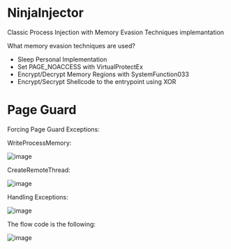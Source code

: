 # NinjaInjector
Classic Process Injection with Memory Evasion Techniques implemantation

What memory evasion techniques are used?

- Sleep Personal Implementation 
- Set PAGE_NOACCESS with VirtualProtectEx
- Encrypt/Decrypt Memory Regions with SystemFunction033
- Encrypt/Secrypt Shellcode to the entrypoint using XOR

# Page Guard

Forcing Page Guard Exceptions:

WriteProcessMemory:

![image](https://github.com/S12cybersecurity/NinjaInjector/assets/79543461/de4b0a62-f5ff-4b98-923c-31817377337c)

CreateRemoteThread:

![image](https://github.com/S12cybersecurity/NinjaInjector/assets/79543461/98decf3f-d644-4f57-b836-1effd8b23112)


Handling Exceptions:

![image](https://github.com/S12cybersecurity/NinjaInjector/assets/79543461/f67c52dc-130a-4f48-a8da-6c0039315e14)


The flow code is the following:

![image](https://github.com/S12cybersecurity/NinjaInjector/assets/79543461/d6a19688-02ca-46cf-ac6e-dd1c93c58775)
